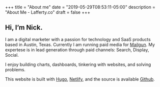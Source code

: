 +++
title = "About me"
date = "2019-05-29T08:53:11-05:00"
description = "About Me - Lafferty.co"
draft = false
+++

## Hi, I’m Nick.

I am a digital marketer with a passion for technology and SaaS products based in Austin, Texas. Currently I am running paid media for [Mailgun](https://mailgun.com). My expertese is in lead generation through paid channels: Search, Display, Social. 

I enjoy building charts, dashboards, tinkering with websites, and solving problems.      

This website is built with [Hugo](https://gohugo.io), [Netlify](https://netlify.com), and the source is available [Github](https://github.com/NLaff/lafferty.co-v2).

